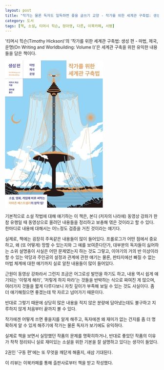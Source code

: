 ```yaml
---
layout: post
title: "작가는 물론 독자도 일독하면 좋을 글쓰기 교양 - 작가를 위한 세계관 구축법: 생성 편"
category: 도서
tags: [책, 소설, 티머시 힉슨, 정아영, 다른, 이북카페, 서평]
---
```


'티머시 힉슨(Timothy Hickson)'의
'작가를 위한 세계관 구축법: 생성 편 - 마법, 제국, 운명(On Writing and Worldbuilding: Volume I)'은
세계관 구축을 위한 유익한 내용들을 담은 책이다.

![표지](/images/on-writing-and-worldbuilding-volume-1-book-h480.jpg)

기본적으로 소설 작법에 대해 얘기하는 이 책은,
본디 (저자의 나라에) 동영상 강좌가 한참 유행일 때
동영상으로 올려던 내용들을 정리하고 보충해 엮은 것이라고 할 수 있다.
한마디로 내용에 대해서는 어느정도 검증을 거친 것이라는 얘기다.

실제로, 책에는 굉장히 주옥같은 내용들이 많이 들어있다.
프롤로그가 어떤 점에서 중요하고,
왜 (또 어떻게) 망할 수 있는지와 그 예를 보여준다던가,
대부분의 독자들이 싫어하는 소위 설명충이 사실은 어떤 문제였는지 하는 것도 그렇고,
이야기의 거의 반 이상이라 할 수 있는 악당과 주인공의 설정과 관계에 관한 얘기는 물론,
판타지에선 빠질 수 없는 마법 체계에 대한 얘기까지
실로 알찬 내용들이 많이 들어있다.

근원이 동영상 강좌라서 그런지 조금은 어그로성 발언을 하기도 하고,
내용 역시 쉽게 얘기되는 '이렇게 해라', '저렇게 하지 마라'는 것들을 반박하는 식으로 짜여진 게 많으며,
여러가지 것들을 짧게 다루다보니 자칫 깊이가 부족해 보일 수 있는 것도 사실이다.
좀 더 얘기해줬으면 좋겠는데 딱 자르고 넘어가기 때문이다.

반대로 그렇기 때문에 상당히 많은 내용을 적지 않은 분량에 담아냈는데도 불구하고
지루하지 않게 처음부터 끝까지 볼 수 있다.

작가에겐 어떻게 쓰면 좋을지를 알게 해주고,
독자에겐 왜 재미가 없는 건지를 좀 더 명확하게 알 수 있게 해주기에
작가는 물론 독자가 보기에도 유익하다.

실제로 책을 보면서 실망했던 작품의 문제를 명확히하거나,
반대로 좋았던 작품의 이유가 착착 정리되니
실로 재미있는 소설을 위한 기본을 잘 설명하고 있다는 생각이 들었다.

2권인 '구동 편'에는 또 무엇을 깨닫게 해줄지,
새삼 기대된다.



<div class="im im-info">
이 리뷰는 이북카페를 통해 출판사로부터 책을 받고 작성했다.
</div>
